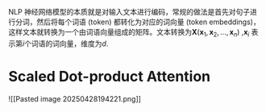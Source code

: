 
NLP 神经网络模型的本质就是对输入文本进行编码，常规的做法是首先对句子进行分词，然后将每个词语 (token) 都转化为对应的词向量 (token embeddings)，这样文本就转换为一个由词语向量组成的矩阵。文本转换为$\boldsymbol{X}(\boldsymbol{x}_1,\boldsymbol{x}_2,\dots,\boldsymbol{x}_n)$ ,$\boldsymbol{x}_i$ 表示第$i$个词语的词向量，维度为$d$.


# Scaled Dot-product Attention
![[Pasted image 20250428194221.png]]


